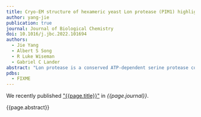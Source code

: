 ```yaml
---
title: Cryo-EM structure of hexameric yeast Lon protease (PIM1) highlights the importance of conserved structural elements
author: yang-jie
publication: true
journal: Journal of Biological Chemistry
doi: 10.1016/j.jbc.2022.101694
authors:
  - Jie Yang
  - Albert S Song
  - R Luke Wiseman
  - Gabriel C Lander  
abstract: "Lon protease is a conserved ATP-dependent serine protease composed of an AAA+ domain that mechanically unfolds substrates and a serine protease domain that degrades these unfolded substrates. In yeast, dysregulation of Lon protease (PIM1) attenuates lifespan and leads to gross mitochondrial morphological perturbations. Although structures of the bacterial and human Lon protease reveal a hexameric assembly, yeast PIM1 was speculated to form a heptameric assembly and is uniquely characterized by a ∼50-residue insertion between the ATPase and protease domains. To further understand the yeast-specific properties of PIM1, we determined a high-resolution cryo-electron microscopy structure of PIM1 in a substrate-translocating state. Here, we reveal that PIM1 forms a hexamer, conserved with that of bacterial and human Lon proteases, wherein the ATPase domains form a canonical closed spiral that enables pore loop residues to translocate substrates to the protease chamber. In the substrate-translocating state, PIM1 protease domains form a planar protease chamber in an active conformation and are uniquely characterized by a ∼15-residue C-terminal extension. These additional C-terminal residues form an α-helix located along the base of the protease domain. Finally, we did not observe density for the yeast-specific insertion between the ATPase and protease domains, likely due to high conformational flexibility. Biochemical studies to investigate the insertion using constructs that truncated or replaced the insertion with a glycine-serine linker suggest that the yeast-specific insertion is dispensable for PIM1’s enzymatic function. Altogether, our structural and biochemical studies highlight unique components of PIM1 machinery and demonstrate evolutionary conservation of Lon protease function."
pdbs:
  - FIXME
---
```


We recently published ["{{page.title}}"](https://doi.org/{{page.doi}}) in *{{page.journal}}*.

{{page.abstract}}
